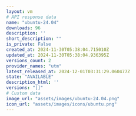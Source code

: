 ```yaml
---
layout: vm
# API response data
name: "ubuntu-24.04"
downloads: 96
description: ''
short_description: ""
is_private: False
created_at: 2024-11-30T05:38:04.715010Z
updated_at: 2024-11-30T05:38:04.936395Z
versions_count: 2
provider_names: "utm"
latest_released_at: 2024-12-01T03:31:29.060477Z
state: "AVAILABLE"
description_html: ''
versions: "[]"
# Custom data
image_url: "assets/images/ubuntu-24.04.png"
icon_url: "assets/images/icons/ubuntu.png"
---
```

